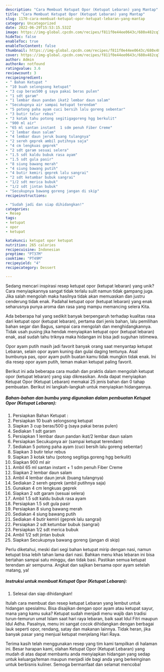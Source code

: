 ```yaml
---
description: "Cara Membuat Ketupat Opor (Ketupat Lebaran) yang Mantap"
title: "Cara Membuat Ketupat Opor (Ketupat Lebaran) yang Mantap"
slug: 1170-cara-membuat-ketupat-opor-ketupat-lebaran-yang-mantap
category: Uncategorized
date: 2022-06-29T15:53:15.532Z
image: https://img-global.cpcdn.com/recipes/f811f0e44ee0643c/680x482cq70/ketupat-opor-ketupat-lebaran-foto-resep-utama.jpg
hideToc: false
enableToc: true
enableTocContent: false
thumbnail: https://img-global.cpcdn.com/recipes/f811f0e44ee0643c/680x482cq70/ketupat-opor-ketupat-lebaran-foto-resep-utama.jpg
cover: https://img-global.cpcdn.com/recipes/f811f0e44ee0643c/680x482cq70/ketupat-opor-ketupat-lebaran-foto-resep-utama.jpg
author: Admin
authorAv: notfound
ratingvalue: 3.6
reviewcount: 3
recipeingredient:
- " Bahan Ketupat "
- "10 buah selongsong ketupat"
- "3 cup beras500 g saya pakai beras pulen"
- "1 sdt garam"
- "1 lembar daun pandan ikat2 lembar daun salam"
- "Secukupnya air sampai ketupat terendam"
- "5 potong paha ayam cuci bersih lalu goreng sebentar"
- "3 butir telur rebus"
- "3 kotak tahu potong segitigagoreng hgg berkulit"
- "900 ml air"
- "65 ml santan instant  1 sdm penuh Fiber Creme"
- "2 lembar daun salam"
- "4 lembar daun jeruk buang tulangnya"
- "2 sereh geprek ambil putihnya saja"
- "4 cm lengkuas geprek"
- "2 sdt garam sesuai selera"
- "1.5 sdt kaldu bubuk rasa ayam"
- "1.5 sdt gula pasir"
- "8 siung bawang merah"
- "4 siung bawang putih"
- "4 butir kemiri geprek lalu sangrai"
- "2 sdt ketumbar bubuk sangrai"
- "1/2 sdt merica bubuk"
- "1/2 sdt jintan bubuk"
- "Secukupnya bawang goreng jangan di skip"
recipeinstructions:

- "Sudah jadi dan siap dihidangkan!"
categories:
- Resep
tags:
- ketupat
- opor
- ketupat

katakunci: ketupat opor ketupat 
nutrition: 265 calories
recipecuisine: Indonesian
preptime: "PT37M"
cooktime: "PT49M"
recipeyield: "4"
recipecategory: Dessert

---
```





Sedang mencari inspirasi resep ketupat opor (ketupat lebaran) yang unik? Cara menyiapkannya sangat tidak terlalu sulit namun tidak gampang juga. Jika salah mengolah maka hasilnya tidak akan memuaskan dan justru cenderung tidak enak. Padahal ketupat opor (ketupat lebaran) yang enak seharusnya punya aroma dan rasa yang mampu memancing selera Kita.





Ada beberapa hal yang sedikit banyak berpengaruh terhadap kualitas rasa dari ketupat opor (ketupat lebaran), pertama dari jenis bahan, lalu pemilihan bahan segar dan Bagus, sampai cara mengolah dan menghidangkannya. Tidak usah pusing jika hendak menyiapkan ketupat opor (ketupat lebaran) enak,      asal sudah tahu triknya maka hidangan ini bisa jadi suguhan istimewa.














Opor ayam putih masih jadi favorit banyak orang saat menyantap ketupat Lebaran, selain opor ayam kuning dan gulai daging tentunya. Asal bumbunya pas, opor ayam putih buatan kamu tidak mungkin tidak enak. Ini dia resep opor ayam putih, teman makan ketupat paling favorit.






Berikut ini ada beberapa cara mudah dan praktis dalam mengolah ketupat opor (ketupat lebaran) yang siap dikreasikan. Anda dapat menyiapkan Ketupat Opor (Ketupat Lebaran) memakai 25 jenis bahan dan 0 tahap pembuatan. Berikut ini langkah-langkah untuk menyiapkan hidangannya.

<!--inarticleads1-->

##### Bahan-bahan dan bumbu yang digunakan dalam pembuatan Ketupat Opor (Ketupat Lebaran):

1. Persiapkan  Bahan Ketupat :
1. Persiapkan 10 buah selongsong ketupat
1. Siapkan 3 cup beras/500 g (saya pakai beras pulen)
1. Sediakan 1 sdt garam
1. Persiapkan 1 lembar daun pandan ikat/2 lembar daun salam
1. Persiapkan Secukupnya air (sampai ketupat terendam)
1. Sediakan 5 potong paha ayam (cuci bersih lalu goreng sebentar)
1. Siapkan 3 butir telur rebus
1. Siapkan 3 kotak tahu (potong segitiga.goreng hgg berkulit)
1. Siapkan 900 ml air
1. Ambil 65 ml santan instant + 1 sdm penuh Fiber Creme
1. Siapkan 2 lembar daun salam
1. Ambil 4 lembar daun jeruk (buang tulangnya)
1. Sediakan 2 sereh geprek (ambil putihnya saja)
1. Gunakan 4 cm lengkuas geprek
1. Siapkan 2 sdt garam (sesuai selera)
1. Ambil 1.5 sdt kaldu bubuk rasa ayam
1. Persiapkan 1.5 sdt gula pasir
1. Persiapkan 8 siung bawang merah
1. Sediakan 4 siung bawang putih
1. Sediakan 4 butir kemiri (geprek lalu sangrai)
1. Persiapkan 2 sdt ketumbar bubuk (sangrai)
1. Persiapkan 1/2 sdt merica bubuk
1. Ambil 1/2 sdt jintan bubuk
1. Siapkan Secukupnya bawang goreng (jangan di skip)


Perlu diketahui, meski dari segi bahan ketupat mirip dengan nasi, namun ketupat bisa lebih tahan lama dari nasi. Bahkan menu khas lebaran ini bisa bertahan sampai satu minggu, dan tidak basi. Pastikan semua ketupat terendam air sempurna. Angkat dan sajikan bersama opor ayam setelah matang, ya! 

<!--inarticleads2-->

##### Instruksi untuk membuat Ketupat Opor (Ketupat Lebaran):


1. Selesai dan siap dihidangkan!

Itulah cara membuat dan resep ketupat Lebaran yang lembut untuk hidangan spesialmu. Bisa disajikan dengan opor ayam atau ketupat sayur, mana yang kamu suka? Ketupat sudah menjadi menu wajib dan tradisi turun-temurun umat Islam saat hari raya lebaran, baik saat Idul Fitri maupun Idul Adha. Pasalnya, menu ini sangat cocok dihidangkan dengan berbagai lauk seperti opor, rendang, satay dan makanan lainnya. Tidak heran, jika banyak pasar yang menjual ketupat menjelang Hari Raya. 

Terima kasih telah menggunakan resep yang tim kami tampilkan di halaman ini. Besar harapan kami, olahan Ketupat Opor (Ketupat Lebaran) yang mudah di atas dapat membantu anda menyiapkan hidangan yang sedap untuk keluarga/teman maupun menjadi ide bagi anda yang berkeinginan untuk berbisnis kuliner. Semoga bermanfaat dan selamat mencoba!
